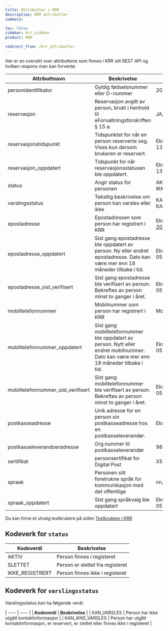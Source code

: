 ```yaml
---
title: Attributter i KRR
description: KRR attributter
summary:

toc: false
sidebar: krr_sidebar
product: KRR

redirect_from: /krr_attributter
---
```

Her er en oversikt over attributtene som finnes i KRR sitt REST API og hvilken respons man kan forvente.

| Attributtnavn | Beskrivelse | Mulige responser |
| - | - | - |
| personidentifikator | Gyldig fødselsnummer eller D-nummer | 20914695016 |
| reservasjon | Reservasjon avgitt av person, brukt i henhold til eForvaltningsforskriften § 15 a. | JA, NEI |
| reservasjonstidspunkt | Tidspunktet for når en person reserverte seg. Vises kun dersom brukeren er reservert. | Eks. "2023-06-13T13:42:34+02" |
| reservasjon_oppdatert | Tidspunkt for når reservasjonsstatusen ble oppdatert. | Eks. "2023-06-13T13:42:34+02" |
| status | Angir status for personen | AKTIV, SLETTET, IKKE_REGISTRERT |
| varslingsstatus | Tekstlig beskrivelse om person kan varsles eller ikke | KAN_VARSLES, KAN_IKKE_VARSLES |
| epostadresse | Epostadressen som person har registrert i KRR | Eks. 20914695016_test@minid.difi.no |
| epostadresse_oppdatert | Sist gang epostadresse ble oppdatert av person. Ny eller endret epostadresse. Dato kan være mer enn 18 måneder tilbake i tid. | Eks. 2016-08-05T10:45:15.768Z |
| epostadresse_sist_verifisert | Sist gang epostadresse ble verifisert av person. Bekreftes av person minst to ganger i året. | Eks. 2022-08-05T10:45:15.768Z |
| mobiltelefonnummer | Mobilnummer som person har registrert i KRR | Mobilnummer |
| mobiltelefonnummer_oppdatert | Sist gang mobiltelefonnummer ble oppdatert av person.  Nytt eller endret mobilnummer. Dato kan være mer enn 18 måneder tilbake i tid. | Eks. 2016-08-05T10:45:15.768Z |
| mobiltelefonnummer_sist_verifisert | Sist gang mobiltelefonnummer ble verifisert av person.  Bekreftes av person minst to ganger i året.| Eks. 2022-08-05T10:45:15.768Z |
| postkasseadresse | Unik adresse for en person sin postkasseadresse hos en postkasseleverandør. | Eks. ola.nordmann#9YDT |
| postkasseleverandoeradresse | Org.nummer til postkasseleverandør | 984661185, 922020175 |
| sertifikat | personsertifikat for Digital Post | X509Certificate |
| spraak | Personen sitt foretrukne språk for kommunikasjon med det offentlige | nn, nb, en, se |
| spraak_oppdatert | Sist gang språkvalg ble oppdatert | Eks. 2022-08-05T10:45:15.768Z |

Du kan finne et utvalg testbrukere på siden [Testbrukere i KRR]({{site.baseurl}}/docs/Kontaktregisteret/krr_testbrukere)


## Kodeverk for `status`

|Kodeverdi|	Beskrivelse|
|-|-|
|AKTIV|	Person finnes i registeret|
|SLETTET|	Person er slettet fra registeret|
|IKKE_REGISTRERT|	Person finnes ikke i registeret|

## Kodeverk for `varslingsstatus`
Varslingsstatus kan ha følgende verdi:

| ---- | ---- |
| **Kodeverdi** | **Beskrivelse** | 
| KAN_VARSLES | Person har ikke utgått kontaktinformasjon |
| KAN_IKKE_VARSLES | Person har utgått kontaktinformasjon, er reservert, er slettet eller finnes ikke i registeret |
